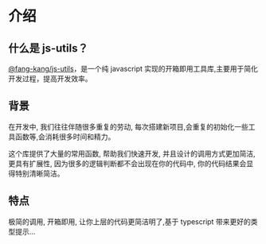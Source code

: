 # 介绍

## 什么是 js-utils？

[@fang-kang/js-utils](https://github.com/fang-kang/js-utils)，是一个纯 javascript 实现的开箱即用工具库,主要用于简化开发过程，提高开发效率。

## 背景

在开发中, 我们往往伴随很多重复的劳动, 每次搭建新项目,会重复的初始化一些工具函数等,会消耗很多时间和精力。

这个库提供了大量的常用函数, 帮助我们快速开发, 并且设计的调用方式更加简洁, 更具有扩展性, 因为很多的逻辑判断都不会出现在你的代码中, 你的代码结果会显得特别清晰简洁。

## 特点

极简的调用, 开箱即用, 让你上层的代码更简洁明了,基于 typescript 带来更好的类型提示...
